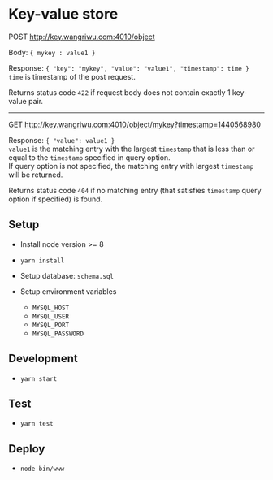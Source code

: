 # Key-value store

POST http://key.wangriwu.com:4010/object

Body: `{ mykey : value1 }`

Response: `{ "key": "mykey", "value": "value1", "timestamp": time }`  
`time` is timestamp of the post request.

Returns status code `422` if request body does not contain exactly 1 key-value pair.

---

GET http://key.wangriwu.com:4010/object/mykey?timestamp=1440568980

Response: `{ "value": value1 }`  
`value1` is the matching entry with the largest `timestamp` that is less than or equal to the `timestamp` specified in query option.  
If query option is not specified, the matching entry with largest `timestamp` will be returned.

Returns status code `404` if no matching entry (that satisfies `timestamp` query option if specified) is found.

## Setup

- Install node version >= 8
- `yarn install`
- Setup database: `schema.sql`
- Setup environment variables

  - `MYSQL_HOST`
  - `MYSQL_USER`
  - `MYSQL_PORT`
  - `MYSQL_PASSWORD`

## Development

- `yarn start`

## Test

- `yarn test`

## Deploy

- `node bin/www`
